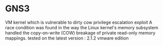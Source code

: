# GNS3
VM kernel which is vulnerable to dirty cow privilege escalation exploit
A race condition was found in the way the Linux kernel's memory subsystem handled the copy-on-write (COW) breakage of private read-only memory mappings. 
tested on the latest version : 2.1.2 vmware edition
